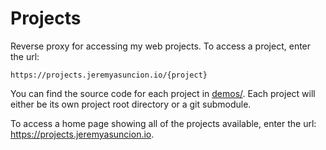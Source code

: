 # Projects

Reverse proxy for accessing my web projects. To access a project, enter the
url:

```
https://projects.jeremyasuncion.io/{project}
```

You can find the source code for each project in
[demos/](https://github.com/codemonkey800/jeremyasuncion.io/tree/master/projects). Each project will either
be its own project root directory or a git submodule.

To access a home page showing all of the projects available, enter the url:
https://projects.jeremyasuncion.io.

